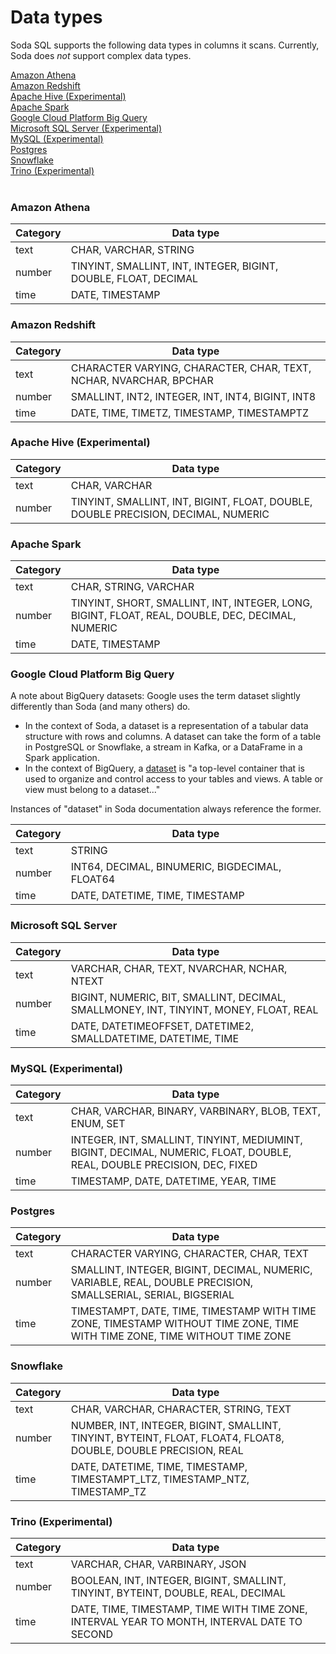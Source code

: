 # Data types

Soda SQL supports the following data types in columns it scans. 
Currently, Soda does *not* support complex data types.


[Amazon Athena](#amazon-athena) <br />
[Amazon Redshift](#amazon-redshift) <br />
[Apache Hive (Experimental)](#apache-hive-experimental) <br />
[Apache Spark](#apache-spark) <br />
[Google Cloud Platform Big Query](#google-cloud-platform-big-query) <br />
[Microsoft SQL Server (Experimental)](#microsoft-sql-server-experimental) <br />
[MySQL (Experimental)](#mysql-experimental) <br />
[Postgres](#postgres) <br />
[Snowflake](#snowflake) <br />
[Trino (Experimental)](#trino-experimental)<br />
<br />

### Amazon Athena

| Category | Data type | 
| ---- | --------- |
| text | CHAR, VARCHAR, STRING |
| number | TINYINT, SMALLINT, INT, INTEGER, BIGINT, DOUBLE, FLOAT, DECIMAL |
| time | DATE, TIMESTAMP |

### Amazon Redshift

| Category | Data type | 
| ---- | --------- |
| text | CHARACTER VARYING, CHARACTER, CHAR, TEXT, NCHAR, NVARCHAR, BPCHAR |
| number | SMALLINT, INT2, INTEGER, INT, INT4, BIGINT, INT8 |
| time | DATE, TIME, TIMETZ, TIMESTAMP, TIMESTAMPTZ |

### Apache Hive (Experimental)

| Category | Data type | 
| ---- | --------- |
| text | CHAR, VARCHAR |
| number | TINYINT, SMALLINT, INT, BIGINT, FLOAT, DOUBLE, DOUBLE PRECISION, DECIMAL, NUMERIC |

### Apache Spark

| Category | Data type | 
| ---- | --------- |
| text | CHAR, STRING, VARCHAR |
| number | TINYINT, SHORT, SMALLINT, INT, INTEGER, LONG, BIGINT, FLOAT, REAL, DOUBLE, DEC, DECIMAL, NUMERIC |
| time | DATE, TIMESTAMP |

### Google Cloud Platform Big Query

A note about BigQuery datasets: Google uses the term dataset slightly differently than Soda (and many others) do. 
* In the context of Soda, a dataset is a representation of a tabular data structure with rows and columns. A dataset can take the form of a table in PostgreSQL or Snowflake, a stream in Kafka, or a DataFrame in a Spark application. 
* In the context of BigQuery, a <a href="https://cloud.google.com/bigquery/docs/datasets-intro" target="_blank"> dataset</a> is "a top-level container that is used to organize and control access to your tables and views. A table or view must belong to a dataset..."

Instances of "dataset" in Soda documentation always reference the former.

| Category | Data type | 
| ---- | --------- |
| text | STRING |
| number | INT64, DECIMAL, BINUMERIC, BIGDECIMAL, FLOAT64 |
| time | DATE, DATETIME, TIME, TIMESTAMP |

### Microsoft SQL Server

| Category | Data type | 
| ---- | --------- |
| text | VARCHAR, CHAR, TEXT, NVARCHAR, NCHAR, NTEXT |
| number | BIGINT, NUMERIC, BIT, SMALLINT, DECIMAL, SMALLMONEY, INT, TINYINT, MONEY, FLOAT, REAL |
| time | DATE, DATETIMEOFFSET, DATETIME2, SMALLDATETIME, DATETIME, TIME |

### MySQL (Experimental)

| Category | Data type | 
| ---- | --------- |
| text | CHAR, VARCHAR, BINARY, VARBINARY, BLOB, TEXT, ENUM, SET |
| number | INTEGER, INT, SMALLINT, TINYINT, MEDIUMINT, BIGINT, DECIMAL, NUMERIC, FLOAT, DOUBLE, REAL, DOUBLE PRECISION, DEC, FIXED |
| time | TIMESTAMP, DATE, DATETIME, YEAR, TIME |

### Postgres

| Category | Data type | 
| ---- | --------- |
| text | CHARACTER VARYING, CHARACTER, CHAR, TEXT |
| number | SMALLINT, INTEGER, BIGINT, DECIMAL, NUMERIC, VARIABLE, REAL, DOUBLE PRECISION, SMALLSERIAL, SERIAL, BIGSERIAL |
| time | TIMESTAMPT, DATE, TIME, TIMESTAMP WITH TIME ZONE, TIMESTAMP WITHOUT TIME ZONE, TIME WITH TIME ZONE, TIME WITHOUT TIME ZONE |

### Snowflake

| Category | Data type | 
| ---- | --------- |
| text | CHAR, VARCHAR, CHARACTER, STRING, TEXT |
| number | NUMBER, INT, INTEGER, BIGINT, SMALLINT, TINYINT, BYTEINT, FLOAT, FLOAT4, FLOAT8, DOUBLE, DOUBLE PRECISION, REAL |
| time | DATE, DATETIME, TIME, TIMESTAMP, TIMESTAMPT_LTZ, TIMESTAMP_NTZ, TIMESTAMP_TZ |

### Trino (Experimental)

| Category | Data type | 
| ---- | --------- |
| text | VARCHAR, CHAR, VARBINARY, JSON  |
| number | BOOLEAN, INT, INTEGER, BIGINT, SMALLINT, TINYINT, BYTEINT, DOUBLE, REAL, DECIMAL |
| time | DATE, TIME, TIMESTAMP, TIME WITH TIME ZONE, INTERVAL YEAR TO MONTH, INTERVAL DATE TO SECOND |

<br />
